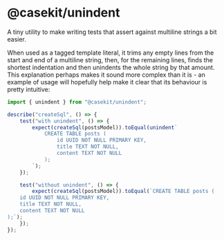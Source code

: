 # @casekit/unindent

A tiny utility to make writing tests that assert against multiline strings a bit easier.

When used as a tagged template literal, it trims any empty lines from the start and end of a multiline string, then, for the remaining lines, finds the shortest indentation and then unindents the whole string by that amount. This explanation perhaps makes it sound more complex than it is - an example of usage will hopefully help make it clear that its behaviour is pretty intuitive:

```typescript
import { unindent } from "@casekit/unindent";

describe("createSql", () => {
    test("with unindent", () => {
        expect(createSql(postsModel)).toEqual(unindent`
            CREATE TABLE posts (
                id UUID NOT NULL PRIMARY KEY,
                title TEXT NOT NULL,
                content TEXT NOT NULL
            );
        `);
    });

    test("without unindent", () => {
        expect(createSql(postsModel)).toEqual(`CREATE TABLE posts (
    id UUID NOT NULL PRIMARY KEY,
    title TEXT NOT NULL,
    content TEXT NOT NULL
);`);
    });
});
```
